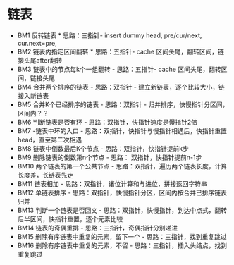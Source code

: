 # 链表
  -  BM1 反转链表
          *  思路：三指针- insert dummy head, pre/cur/next, cur.next=pre, 
  -  BM2 链表内指定区间翻转
          *  思路：五指针- cache 区间头尾，翻转区间，链接头尾after翻转
  -  BM3 链表中的节点每k个一组翻转
          -  思路：五指针- cache 区间头尾，翻转区间，链接头尾
  -  BM4 合并两个排序的链表
          -  思路：双指针 - 建立新链表，逐个比较大小，链接入新链表
  -  BM5 合并K个已经排序的链表
          -  思路：双指针 - 归并排序，快慢指针分区间，区间内？？
  -  BM6  判断链表是否有环
          -  思路：双指针，快指针速度是慢指针2倍
  -  BM7  -链表中环的入口
          -  思路：双指针，快指针与慢指针相遇后，快指针重置head，直至第二次相遇
  -  BM8  链表中倒数最后K个节点
          -  思路：双指针，快指针提前k步
  -  BM9  删除链表的倒数第n个节点
          -  思路： 双指针，快指针提前n-1步
  -  BM10 两个链表的第一个公共节点
          -  思路：双指针，遍历两个链表长度，计算长度差，长链表先走
  -  BM11 链表相加
          -  思路：双指针，诸位计算和与进位，拼接返回字符串
  -  BM12 单链表排序
          -  思路：双指针，快慢指针分区，区间内按合并已排序链表归并
  -  BM13 判断一个链表是否回文
          -  思路：双指针，快慢指针，到达中点式，翻转后半区间，快指针重置，逐个元素比较
  -  BM14 链表的奇偶重排
          -  思路：三指针，奇偶指针分别递进
  -  BM15 删除有序链表中重复的元素，留下一个
          -  思路：三指针，找到重复跳过
  -  BM16 删除有序链表中重复的元素，不留
          -  思路：三指针，插入头结点，找到重复跳过
